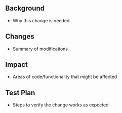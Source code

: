 ## Background
- Why this change is needed

## Changes
- Summary of modifications

## Impact
- Areas of code/functionality that might be affected

## Test Plan
- Steps to verify the change works as expected
